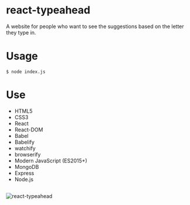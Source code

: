 # react-typeahead
A website for people who want to see the suggestions based on the letter they type in.
# Usage
```
$ node index.js
```
# Use
* HTML5
* CSS3
* React
* React-DOM
* Babel
* Babelify
* watchify
* browserify
* Modern JavaScript (ES2015+)
* MongoDB
* Express
* Node.js
##
![react-typeahead](https://user-images.githubusercontent.com/27325328/32960743-f05372b0-cb7a-11e7-87cc-f0518e554d40.gif)
